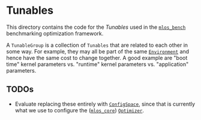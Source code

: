 # Tunables

This directory contains the code for the *Tunables* used in the [`mlos_bench`](../../../mlos_bench/) benchmarking optimization framework.

A `TunableGroup` is a collection of `Tunables` that are related to each other in some way.
For example, they may all be part of the same [`Environment`](../environment/) and hence have the same cost to change together.
A good example are "boot time" kernel parameters vs. "runtime" kernel parameters vs. "application" parameters.

## TODOs

- Evaluate replacing these entirely with [`ConfigSpace`](https://automl.github.io/ConfigSpace/main/), since that is currently what we use to configure the ([`mlos_core`](../../../mlos_core/)) [`Optimizer`](../optimizer/).
